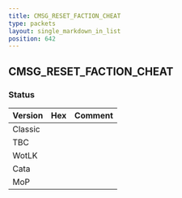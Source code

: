 ```yaml
---
title: CMSG_RESET_FACTION_CHEAT
type: packets
layout: single_markdown_in_list
position: 642
---
```


## CMSG_RESET_FACTION_CHEAT

### Status

Version    | Hex        | Comment
---------- | ---------- | ---------- 
Classic    |            |
TBC        |            |
WotLK      |            |
Cata       |            |
MoP        |            |